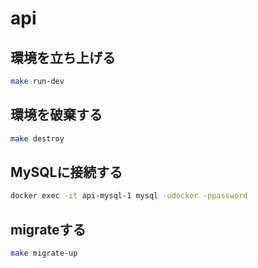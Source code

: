 # api

## 環境を立ち上げる

```sh
make run-dev
```

## 環境を破棄する

```sh
make destroy
```

## MySQLに接続する

```sh
docker exec -it api-mysql-1 mysql -udocker -ppassword
```

## migrateする

```sh
make migrate-up
```

